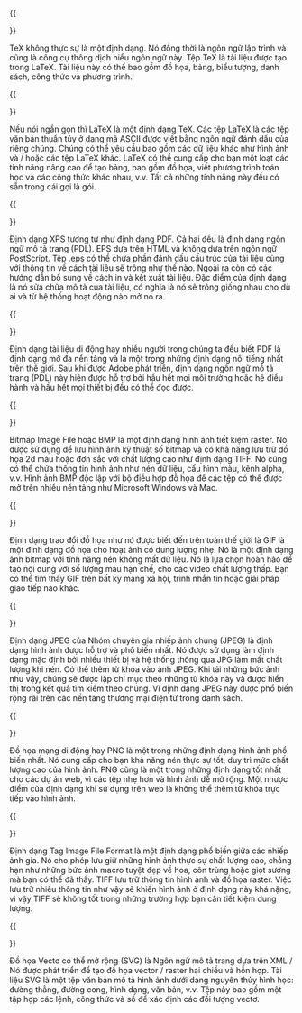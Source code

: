 ﻿---
translation: true
deploy: false
---


{{<section TEX>}}

TeX không thực sự là một định dạng. Nó đồng thời là ngôn ngữ lập trình và cũng là công cụ thông dịch hiểu ngôn ngữ này. Tệp TeX là tài liệu được tạo trong LaTeX. Tài liệu này có thể bao gồm đồ họa, bảng, biểu tượng, danh sách, công thức và phương trình.

{{<section LATEX>}}

Nếu nói ngắn gọn thì LaTeX là một định dạng TeX. Các tệp LaTeX là các tệp văn bản thuần túy ở dạng mã ASCII được viết bằng ngôn ngữ đánh dấu của riêng chúng. Chúng có thể yêu cầu bao gồm các dữ liệu khác như hình ảnh và / hoặc các tệp LaTeX khác. LaTeX có thể cung cấp cho bạn một loạt các tính năng nâng cao để tạo bảng, bao gồm đồ họa, viết phương trình toán học và các công thức khác nhau, v.v. Tất cả những tính năng này đều có sẵn trong cái gọi là gói.

{{<section XPS>}}

Định dạng XPS tương tự như định dạng PDF. Cả hai đều là định dạng ngôn ngữ mô tả trang (PDL). EPS dựa trên HTML và không dựa trên ngôn ngữ PostScript. Tệp .eps có thể chứa phần đánh dấu cấu trúc của tài liệu cùng với thông tin về cách tài liệu sẽ trông như thế nào. Ngoài ra còn có các hướng dẫn bổ sung về cách in và kết xuất tài liệu. Đặc điểm của định dạng là nó sửa chữa mô tả của tài liệu, có nghĩa là nó sẽ trông giống nhau cho dù ai và từ hệ thống hoạt động nào mở nó ra.

{{<section PDF>}}

Định dạng tài liệu di động hay nhiều người trong chúng ta đều biết PDF là định dạng mở đa nền tảng và là một trong những định dạng nổi tiếng nhất trên thế giới. Sau khi được Adobe phát triển, định dạng ngôn ngữ mô tả trang (PDL) này hiện được hỗ trợ bởi hầu hết mọi môi trường hoặc hệ điều hành và hầu hết mọi thiết bị đều có thể đọc được.

{{<section BMP>}}

Bitmap Image File hoặc BMP là một định dạng hình ảnh tiết kiệm raster. Nó được sử dụng để lưu hình ảnh kỹ thuật số bitmap và có khả năng lưu trữ đồ họa 2d màu hoặc đơn sắc với chất lượng cao như định dạng TIFF. Nó cũng có thể chứa thông tin hình ảnh như nén dữ liệu, cấu hình màu, kênh alpha, v.v. Hình ảnh BMP độc lập với bộ điều hợp đồ họa để các tệp có thể được mở trên nhiều nền tảng như Microsoft Windows và Mac.


{{<section GIF>}}

Định dạng trao đổi đồ họa như nó được biết đến trên toàn thế giới là GIF là một định dạng đồ họa cho hoạt ảnh có dung lượng nhẹ. Nó là một định dạng ảnh bitmap với tính năng nén không mất dữ liệu. Nó là lựa chọn hoàn hảo để tạo nội dung với số lượng màu hạn chế, cho các video chất lượng thấp. Bạn có thể tìm thấy GIF trên bất kỳ mạng xã hội, trình nhắn tin hoặc giải pháp giao tiếp nào khác.

{{<section JPEG>}}

Định dạng JPEG của Nhóm chuyên gia nhiếp ảnh chung (JPEG) là định dạng hình ảnh được hỗ trợ và phổ biến nhất. Nó được sử dụng làm định dạng mặc định bởi nhiều thiết bị và hệ thống thông qua JPG làm mất chất lượng khi nén. Có thể thêm từ khóa vào ảnh JPEG. Khi tải những bức ảnh như vậy, chúng sẽ được lập chỉ mục theo những từ khóa này và được hiển thị trong kết quả tìm kiếm theo chúng. Vì định dạng JPEG này được phổ biến rộng rãi trên các nền tảng thương mại điện tử trong danh sách.

{{<section PNG>}}

Đồ họa mạng di động hay PNG là một trong những định dạng hình ảnh phổ biến nhất. Nó cung cấp cho bạn khả năng nén thực sự tốt, duy trì mức chất lượng cao của hình ảnh. PNG cũng là một trong những định dạng tốt nhất cho các dự án web, vì các tệp nhẹ hơn và hình ảnh dễ mở rộng. Một nhược điểm của định dạng khi sử dụng trên web là không thể thêm từ khóa trực tiếp vào hình ảnh.

{{<section TIFF>}}

Định dạng Tag Image File Format là một định dạng phổ biến giữa các nhiếp ảnh gia. Nó cho phép lưu giữ những hình ảnh thực sự chất lượng cao, chẳng hạn như những bức ảnh macro tuyệt đẹp về hoa, côn trùng hoặc giọt sương mà bạn có thể đã thấy. TIFF lưu trữ thông tin hình ảnh và đồ họa raster. Việc lưu trữ nhiều thông tin như vậy sẽ khiến hình ảnh ở định dạng này khá nặng, vì vậy TIFF sẽ không tốt trong những trường hợp bạn cần tiết kiệm dung lượng.

{{<section SVG>}}

Đồ họa Vectơ có thể mở rộng (SVG) là Ngôn ngữ mô tả trang dựa trên XML / Nó được phát triển để tạo đồ họa vector / raster hai chiều và hỗn hợp. Tài liệu SVG là một tệp văn bản mô tả hình ảnh dưới dạng nguyên thủy hình học: đường thẳng, đường cong, hình dạng, văn bản, v.v. Tệp này bao gồm một tập hợp các lệnh, công thức và số để xác định các đối tượng vectơ.
